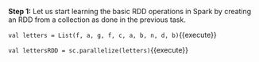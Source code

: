 **Step 1:** Let us start learning the basic RDD operations in Spark by creating an RDD from a collection as done in the previous task.

`val letters = List(f, a, g, f, c, a, b, n, d, b)`{{execute}} 

`val lettersRDD = sc.parallelize(letters)`{{execute}} 
